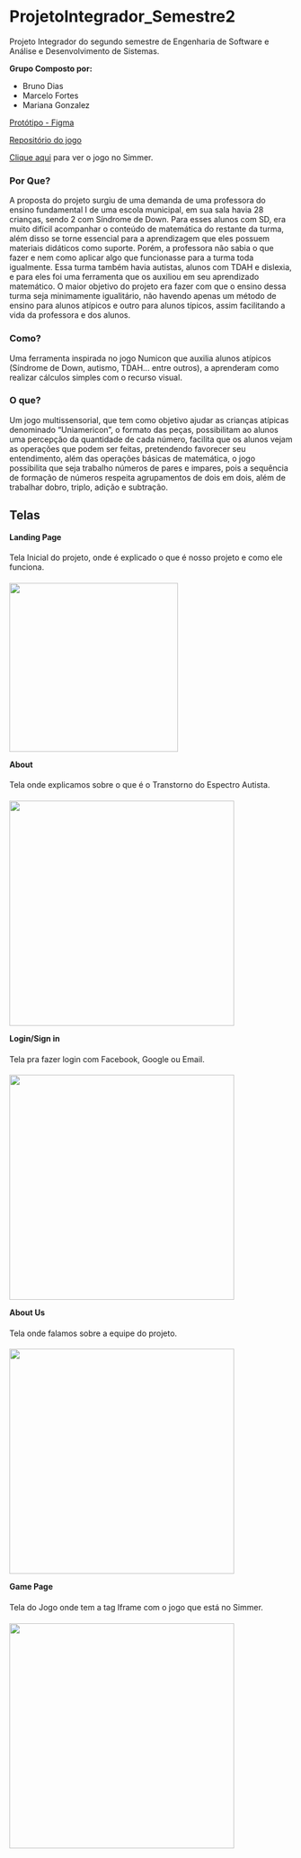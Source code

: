 # ProjetoIntegrador_Semestre2
Projeto Integrador do segundo semestre de Engenharia de Software e Análise  e Desenvolvimento de Sistemas. 

**Grupo Composto por:** 
 - Bruno Dias 
 - Marcelo Fortes
 - Mariana Gonzalez

[Protótipo - Figma](https://www.figma.com/file/z6ryQc6chyP5KXN6gfnYc4/UniAmericon)

[Repositório do jogo](https://github.com/TheBrunoDias/Uniamericon)

[Clique aqui](https://simmer.io/@BrunoDias/uniamericon) para ver o jogo no Simmer.

 ### Por Que?
A proposta do projeto surgiu de uma demanda de uma professora do ensino fundamental I de uma escola municipal, em sua sala havia 28 crianças, sendo 2 com Síndrome de Down. Para esses alunos com SD, era muito difícil acompanhar o conteúdo de matemática do restante da turma, além disso se torne essencial para a aprendizagem que eles possuem materiais didáticos como suporte. Porém, a professora não sabia o que fazer e nem como aplicar algo que funcionasse para a turma toda igualmente.
Essa turma também havia autistas, alunos com TDAH e dislexia, e para eles foi uma ferramenta que os auxiliou em seu aprendizado matemático. O maior objetivo do projeto era fazer com que o ensino dessa turma seja minimamente igualitário, não havendo apenas um método de ensino para alunos atípicos e outro para alunos típicos, assim facilitando a vida da professora e dos alunos.
### Como?
Uma ferramenta inspirada no jogo Numicon que auxilia alunos atípicos (Síndrome de Down, autismo, TDAH... entre outros), a aprenderam como realizar cálculos simples com o recurso visual.
### O que? 
Um jogo multissensorial, que tem como objetivo ajudar as crianças atípicas denominado “Uniamericon”, o formato das peças, possibilitam ao alunos uma percepção da quantidade de cada número, facilita que os alunos vejam as operações que podem ser feitas, pretendendo favorecer seu entendimento, além das operações básicas de matemática, o jogo possibilita que seja trabalho números de pares e impares, pois a sequência de formação de números respeita agrupamentos de dois em dois, além de trabalhar dobro, triplo, adição e subtração.
## Telas
**Landing Page**
####
Tela Inicial do projeto, onde é explicado o que é nosso projeto e como ele funciona.
####
<img src="ProjetoIntegrador_Semestre2/src/Assets/img/pagesImages/landing.jpg" width="300" length="400">

**About**
####
Tela onde explicamos sobre o que é o Transtorno do Espectro Autista.
####
<img src="ProjetoIntegrador_Semestre2/src/Assets/img/pagesImages/tea.jpg" width="400" length="300">

**Login/Sign in**
####
Tela pra fazer login com Facebook, Google ou Email.
####
<img src="ProjetoIntegrador_Semestre2/src/Assets/img/pagesImages/Login.jpg" width="400" length="300">

**About Us**
####
Tela onde falamos sobre a equipe do projeto.
####
<img src="ProjetoIntegrador_Semestre2/src/Assets/img/pagesImages/us.jpg" width="400" length="300">

**Game Page**
####
Tela do Jogo onde tem a tag Iframe com o jogo que está no Simmer.
####
<img src="ProjetoIntegrador_Semestre2/src/Assets/img/pagesImages/game.jpg" width="400" length="300">
